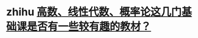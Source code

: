 # zhihu [高数、线性代数、概率论这几门基础课是否有一些较有趣的教材？](https://www.zhihu.com/question/27799424/answer/611301051)



